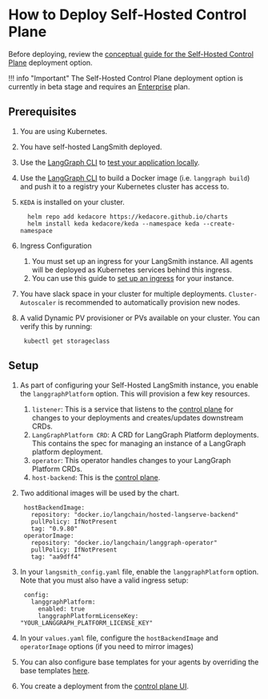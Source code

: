 # How to Deploy Self-Hosted Control Plane

Before deploying, review the [conceptual guide for the Self-Hosted Control Plane](../../concepts/langgraph_self_hosted_control_plane.md) deployment option.

!!! info "Important"
    The Self-Hosted Control Plane deployment option is currently in beta stage and requires an [Enterprise](../../concepts/plans.md) plan.

## Prerequisites

1. You are using Kubernetes.
1. You have self-hosted LangSmith deployed.
1. Use the [LangGraph CLI](../../concepts/langgraph_cli.md) to [test your application locally](../../tutorials/langgraph-platform/local-server.md).
1. Use the [LangGraph CLI](../../concepts/langgraph_cli.md) to build a Docker image (i.e. `langgraph build`) and push it to a registry your Kubernetes cluster has access to.
1. `KEDA` is installed on your cluster.

         helm repo add kedacore https://kedacore.github.io/charts 
         helm install keda kedacore/keda --namespace keda --create-namespace
1. Ingress Configuration
    1. You must set up an ingress for your LangSmith instance. All agents will be deployed as Kubernetes services behind this ingress.
    1. You can use this guide to [set up an ingress](https://docs.smith.langchain.com/self_hosting/configuration/ingress) for your instance.
1. You have slack space in your cluster for multiple deployments. `Cluster-Autoscaler` is recommended to automatically provision new nodes.
1. A valid Dynamic PV provisioner or PVs available on your cluster. You can verify this by running:

        kubectl get storageclass

## Setup

1. As part of configuring your Self-Hosted LangSmith instance, you enable the `langgraphPlatform` option. This will provision a few key resources.
    1. `listener`: This is a service that listens to the [control plane](../../concepts/langgraph_control_plane.md) for changes to your deployments and creates/updates downstream CRDs.
    1. `LangGraphPlatform CRD`: A CRD for LangGraph Platform deployments. This contains the spec for managing an instance of a LangGraph platform deployment.
    1. `operator`: This operator handles changes to your LangGraph Platform CRDs.
    1. `host-backend`: This is the [control plane](../../concepts/langgraph_control_plane.md).
1. Two additional images will be used by the chart.

        hostBackendImage:
          repository: "docker.io/langchain/hosted-langserve-backend"
          pullPolicy: IfNotPresent
          tag: "0.9.80"
        operatorImage:
          repository: "docker.io/langchain/langgraph-operator"
          pullPolicy: IfNotPresent
          tag: "aa9dff4"

1. In your `langsmith_config.yaml` file, enable the `langgraphPlatform` option. Note that you must also have a valid ingress setup:

        config:
          langgraphPlatform:
            enabled: true
            langgraphPlatformLicenseKey: "YOUR_LANGGRAPH_PLATFORM_LICENSE_KEY"
1. In your `values.yaml` file, configure the `hostBackendImage` and `operatorImage` options (if you need to mirror images)

1. You can also configure base templates for your agents by overriding the base templates [here](https://github.com/langchain-ai/helm/blob/main/charts/langsmith/values.yaml#L898).
1. You create a deployment from the [control plane UI](../../concepts/langgraph_control_plane.md#control-plane-ui).
